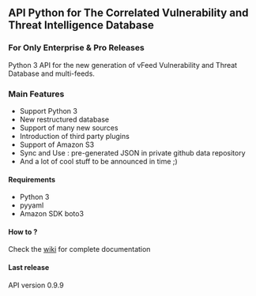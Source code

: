 ## API Python for The Correlated Vulnerability and Threat Intelligence Database
### For Only Enterprise & Pro Releases


Python 3 API for the new generation of vFeed Vulnerability and Threat Database and multi-feeds.

### Main Features
* Support Python 3
* New restructured database
* Support of many new sources
* Introduction of third party plugins
* Support of Amazon S3
* Sync and Use : pre-generated JSON in private github data repository
* And a lot of cool stuff to be announced in time ;)

#### Requirements
* Python 3
* pyyaml
* Amazon SDK boto3

#### How to ?
Check the [wiki](https://github.com/vfeedio/pyvfeed/wiki) for complete documentation

#### Last release
API version 0.9.9